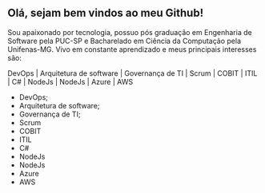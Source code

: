 ## Olá, sejam bem vindos ao meu Github!

Sou apaixonado por tecnologia, possuo pós graduação em Engenharia de Software pela PUC-SP  e Bacharelado em Ciência da Computação pela Unifenas-MG. Vivo em constante aprendizado e meus principais interesses são:


DevOps | Arquitetura de software | Governança de TI | Scrum | COBIT | ITIL | C# | NodeJs | NodeJs | Azure | AWS


- DevOps;
- Arquitetura de software;
- Governança de TI;
- Scrum
- COBIT
- ITIL
- C#
- NodeJs
- NodeJs
- Azure
- AWS
